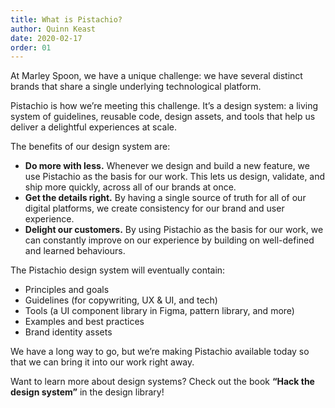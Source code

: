```yaml
---
title: What is Pistachio?
author: Quinn Keast
date: 2020-02-17
order: 01
---
```


At Marley Spoon, we have a unique challenge: we have several distinct brands that share a single underlying technological platform.

Pistachio is how we’re meeting this challenge. It’s a design system: a living system of guidelines, reusable code, design assets, and tools that help us deliver a delightful experiences at scale.

The benefits of our design system are:

- **Do more with less.** Whenever we design and build a new feature, we use Pistachio as the basis for our work. This lets us design, validate, and ship more quickly, across all of our brands at once.
- **Get the details right.** By having a single source of truth for all of our digital platforms, we create consistency for our brand and user experience.
- **Delight our customers.** By using Pistachio as the basis for our work, we can constantly improve on our experience by building on well-defined and learned behaviours.

The Pistachio design system will eventually contain:

- Principles and goals
- Guidelines (for copywriting, UX & UI, and tech)
- Tools (a UI component library in Figma, pattern library, and more)
- Examples and best practices
- Brand identity assets

We have a long way to go, but we’re making Pistachio available today so that we can bring it into our work right away.

Want to learn more about design systems? Check out the book <strong>“Hack the design system”</strong> in the design library!